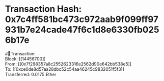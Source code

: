 
Transaction Hash: 0x7c4ff581bc473c972aab9f099ff97931b7e24cade47f6c1d8e6330fb0256b17e
====================================================================================
  
#💸Transaction  
Block: [[14456700]]  
From: [[0x7f268357a8c2552623316e2562d90e642bb538e5]]  
To: [[0xce0de8d57aa28dbc52c54aa46245c9832051f5f3]]  
Transferred: 0.0175 Ether